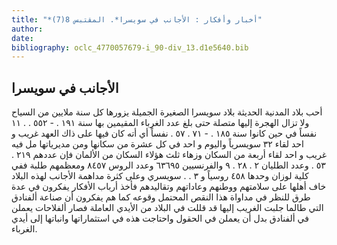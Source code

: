 ```yaml
---
title: "*أخبار وأفكار : الأجانب في سويسرا*. المقتبس 8(7)"
author: 
date: 
bibliography: oclc_4770057679-i_90-div_13.d1e5640.bib
---
```




##  الأجانب في سويسرا 


 أحب بلاد المدنية الحديثة بلاد سويسرا الصغيرة الجميلة يزورها كل سنة ملايين من السياح ولا تزال الهجرة إليها متصلة حتى بلغ عدد الغرباء المقيمين بها سنة  ١٩١  . -  ٥٥٢  . .  ١١  نفساً في حين كانوا سنة  ١٨٥  . -  ٧١  .  ٥٧  . نفساً أي أته كان فيها على ذاك العهد غريب و  احد  لقاء  ٣٢  سويسرياً واليوم و  احد  في كل  عشرة  من سكانها ومن مديرياتها مل فيه غريب و  احد  لقاء  أربعة  من السكان وزهاء  ثلث  هؤلاء السكان من الألمان فإن عددهم  ٢١٩  .  ٥٣  . وعدد الطليان  ٢  .  ٢٨  .  ٩  والفرنسيين  ٦٣٦٩٥  وعدد الروس  ٨٤٥٧  ومعظمهم طلبة ففي كلية لوزان وحدها  ٤٥٨  روسياً و  ٣  . . سويسري وعلى كثرة مداهمة الأجانب لهذه البلاد خاف أهلها على سلامتهم ووطنهم وعاداتهم وتقاليدهم فأخذ أرباب الأفكار يفكرون في عدة طرق للنظر في مداواة هذا النقص المحتمل وقوعه كما هم يفكرون أن صناعة ألفنادق التي طالما جلبت الغريب إليها قد قللت في البلاد من الأيدي العاملة فصار ألفلاحات يعملن في ألفنادق بدل أن يعملن في الحقول واحتاجت هذه في استثماراتها وانباتها إلى أيدي الغرباء. 
